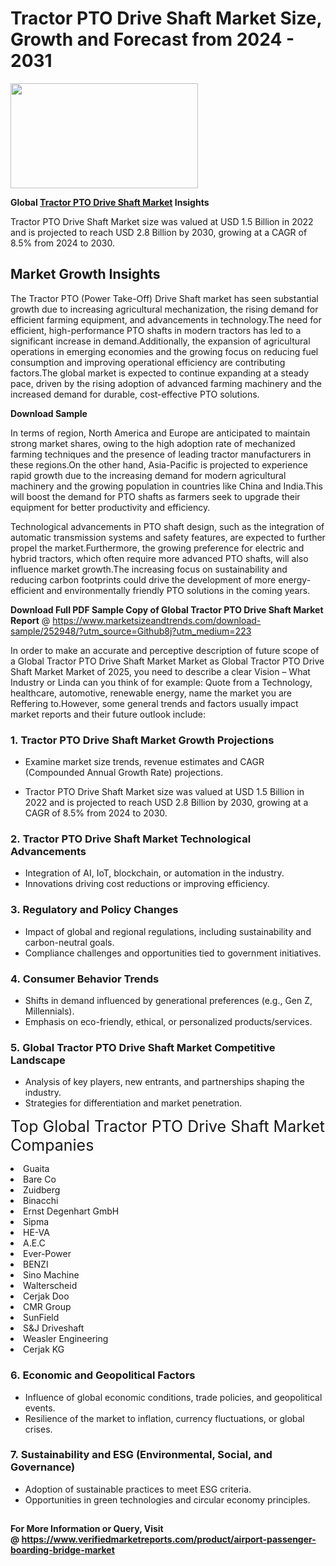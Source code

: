 <H1>Tractor PTO Drive Shaft Market Size, Growth and Forecast from 2024 - 2031</H1><img class="aligncenter size-medium wp-image-584254" src="https://thirdeyenews.in/wp-content/uploads/2024/09/Global-Market-Research-300x168.jpeg" alt="" width="300" height="168" /><p><strong>Global&nbsp;<a href="https://www.marketsizeandtrends.com/download-sample/252948/?utm_source=Github8j?utm_medium=223">Tractor PTO Drive Shaft Market</a> Insights</strong></p><p>Tractor PTO Drive Shaft Market size was valued at USD 1.5 Billion in 2022 and is projected to reach USD 2.8 Billion by 2030, growing at a CAGR of 8.5% from 2024 to 2030.</p><p><h2>Market Growth Insights</h2> <p>The Tractor PTO (Power Take-Off) Drive Shaft market has seen substantial growth due to increasing agricultural mechanization, the rising demand for efficient farming equipment, and advancements in technology.The need for efficient, high-performance PTO shafts in modern tractors has led to a significant increase in demand.Additionally, the expansion of agricultural operations in emerging economies and the growing focus on reducing fuel consumption and improving operational efficiency are contributing factors.The global market is expected to continue expanding at a steady pace, driven by the rising adoption of advanced farming machinery and the increased demand for durable, cost-effective PTO solutions.</p> <p><strong>Download Sample</strong></p> <p>In terms of region, North America and Europe are anticipated to maintain strong market shares, owing to the high adoption rate of mechanized farming techniques and the presence of leading tractor manufacturers in these regions.On the other hand, Asia-Pacific is projected to experience rapid growth due to the increasing demand for modern agricultural machinery and the growing population in countries like China and India.This will boost the demand for PTO shafts as farmers seek to upgrade their equipment for better productivity and efficiency.</p> <p>Technological advancements in PTO shaft design, such as the integration of automatic transmission systems and safety features, are expected to further propel the market.Furthermore, the growing preference for electric and hybrid tractors, which often require more advanced PTO shafts, will also influence market growth.The increasing focus on sustainability and reducing carbon footprints could drive the development of more energy-efficient and environmentally friendly PTO solutions in the coming years.</p> <p><span class=""><strong>Download Full PDF Sample Copy of Global Tractor PTO Drive Shaft Market Report</strong> @ <a href="https://www.marketsizeandtrends.com/download-sample/252948/?utm_source=Github8j?utm_medium=223" target="_blank">https://www.marketsizeandtrends.com/download-sample/252948/?utm_source=Github8j?utm_medium=223</a></span></p><p>In order to make an accurate and perceptive description of future scope of a Global&nbsp;Tractor PTO Drive Shaft Market Market as Global&nbsp;Tractor PTO Drive Shaft Market Market of 2025, you need to describe a clear Vision &ndash; What Industry or Linda can you think of for example: Quote from a Technology, healthcare, automotive, renewable energy, name the market you are Reffering to.However, some general trends and factors usually impact market reports and their future outlook include:</p><h3>1.&nbsp;<strong>Tractor PTO Drive Shaft Market Growth Projections</strong></h3><ul><li>Examine market size trends, revenue estimates and CAGR (Compounded Annual Growth Rate) projections.</li><li><p>Tractor PTO Drive Shaft Market size was valued at USD 1.5 Billion in 2022 and is projected to reach USD 2.8 Billion by 2030, growing at a CAGR of 8.5% from 2024 to 2030.</p></li></ul><h3>2.&nbsp;<strong>Tractor PTO Drive Shaft Market Technological Advancements</strong></h3><ul><li>Integration of AI, IoT, blockchain, or automation in the industry.</li><li>Innovations driving cost reductions or improving efficiency.</li></ul><h3>3.&nbsp;<strong>Regulatory and Policy Changes</strong></h3><ul><li>Impact of global and regional regulations, including sustainability and carbon-neutral goals.</li><li>Compliance challenges and opportunities tied to government initiatives.</li></ul><h3>4.&nbsp;<strong>Consumer Behavior Trends</strong></h3><ul><li>Shifts in demand influenced by generational preferences (e.g., Gen Z, Millennials).</li><li>Emphasis on eco-friendly, ethical, or personalized products/services.</li></ul><h3>5.&nbsp;<strong>Global Tractor PTO Drive Shaft Market Competitive Landscape</strong></h3><ul><li>Analysis of key players, new entrants, and partnerships shaping the industry.</li><li>Strategies for differentiation and market penetration.</li></ul><p data-pm-slice="1 1 []"><span style="color: inherit; font-family: inherit; font-size: 25px;">Top Global Tractor PTO Drive Shaft Market Companies</span></p><div class="" data-test-id=""><p><li>Guaita</li><li> Bare Co</li><li> Zuidberg</li><li> Binacchi</li><li> Ernst Degenhart GmbH</li><li> Sipma</li><li> HE-VA</li><li> A.E.C</li><li> Ever-Power</li><li> BENZI</li><li> Sino Machine</li><li> Walterscheid</li><li> Cerjak Doo</li><li> CMR Group</li><li> SunField</li><li> S&J Driveshaft</li><li> Weasler Engineering</li><li> Cerjak KG</li></p></div><h3>6.&nbsp;<strong>Economic and Geopolitical Factors</strong></h3><ul><li>Influence of global economic conditions, trade policies, and geopolitical events.</li><li>Resilience of the market to inflation, currency fluctuations, or global crises.</li></ul><h3>7.&nbsp;<strong>Sustainability and ESG (Environmental, Social, and Governance)</strong></h3><ul><li>Adoption of sustainable practices to meet ESG criteria.</li><li>Opportunities in green technologies and circular economy principles.</li></ul><h2><strong style="font-size: 14px;">For More Information or Query, Visit @&nbsp;</strong><a style="background-color: #ffffff; font-size: 14px;" href="https://www.marketsizeandtrends.com/report/tractor-pto-drive-shaft-market/" target="_blank">https://www.verifiedmarketreports.com/product/airport-passenger-boarding-bridge-market</a></h2>